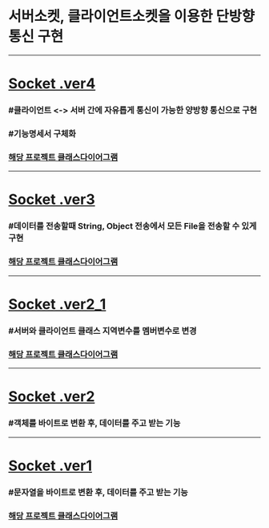 # 서버소켓, 클라이언트소켓을 이용한 단방향통신 구현
---
# [Socket .ver4](z.doc/기능명세서/ver4.md)

### #클라이언트 <-> 서버 간에 자유롭게 통신이 가능한 양방향 통신으로 구현

### #기능명세서 구체화

### [해당 프로젝트 클래스다이어그램](./z.doc/ClassDiagram/ver4.md)

---
# [Socket .ver3](z.doc/기능명세서/ver3.md)

### #데이터를 전송할때 String, Object 전송에서 모든 File을 전송할 수 있게 구현

### [해당 프로젝트 클래스다이어그램](./z.doc/ClassDiagram/ver3.md)
---
# [Socket .ver2_1](z.doc/기능명세서/ver2_1.md)

### #서버와 클라이언트 클래스 지역변수를 멤버변수로 변경

### [해당 프로젝트 클래스다이어그램](./z.doc/ClassDiagram/ver2_1.md)

---

# [Socket .ver2](z.doc/기능명세서/ver2.md)

### #객체를 바이트로 변환 후, 데이터를 주고 받는 기능

---

# [Socket .ver1](z.doc/기능명세서/ver1.md)

### #문자열을 바이트로 변환 후, 데이터를 주고 받는 기능

### [해당 프로젝트 클래스다이어그램](./z.doc/ClassDiagram/ver1.md)

